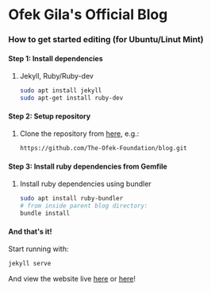 # Ofek Gila's Official Blog


### How to get started editing (for Ubuntu/Linut Mint)

#### Step 1: Install dependencies

1. Jekyll, Ruby/Ruby-dev

	```bash
	sudo apt install jekyll
	sudo apt-get install ruby-dev
	```


#### Step 2: Setup repository

1. Clone the repository from [here][repo url], e.g.:

	```bash
	https://github.com/The-Ofek-Foundation/blog.git
	```

#### Step 3: Install ruby dependencies from Gemfile

1. Install ruby dependencies using bundler

	```bash
	sudo apt install ruby-bundler
	# from inside parent blog directory:
	bundle install
	```

#### And that's it!

Start running with:

```bash
jekyll serve
```


And view the website live [here](http://127.0.0.1:4000/) or [here](http://localhost:4000/)!



[repo url]:https://github.com/The-Ofek-Foundation/blog "github repository"
